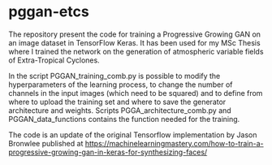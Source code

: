 # pggan-etcs
The repository present the code for training a Progressive Growing GAN on an image dataset in TensorFlow Keras. It has been used for my MSc Thesis where I trained the network on the generation of atmospheric variable fields of Extra-Tropical Cyclones. 

In the script PGGAN_training_comb.py is possible to modify the hyperparameters of the learning process, to change the number of channels in the input images (which need to be squared) and to define from where to upload the training set and where to save the generator architecture and weights. Scripts PGGA_architecture_comb.py and PGGAN_data_functions contains the function needed for the training.

The code is an update of the original Tensorflow implementation by Jason Bronwlee published at https://machinelearningmastery.com/how-to-train-a-progressive-growing-gan-in-keras-for-synthesizing-faces/
